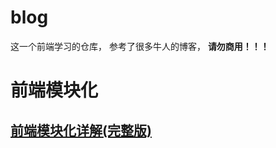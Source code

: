 # blog

这一个前端学习的仓库，
参考了很多牛人的博客，
**请勿商用！！！**

# 前端模块化

## [前端模块化详解(完整版)](https://github.com/CucurbitBaby/blog/blob/main/frontend_modular_detail/README.md)
